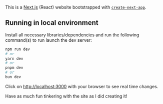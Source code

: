 This is a [Next.js](https://nextjs.org) (React) website bootstrapped with [`create-next-app`](https://nextjs.org/docs/app/api-reference/cli/create-next-app).

## Running in local environment

Install all necessary libraries/dependencies and run the following command(s) to run launch the dev server:

```bash
npm run dev
# or
yarn dev
# or
pnpm dev
# or
bun dev
```

Click on [http://localhost:3000](http://localhost:3000) with your browser to see real time changes.

Have as much fun tinkering with the site as I did creating it!